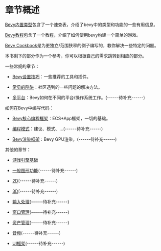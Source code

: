 # 章节概述

[Bevy内置类型](./Bevy内置类型列表.md)包含了一个速查表，介绍了bevy中的类型和功能的一些有用信息。

[Bevy教程](./bevy_tutorial.md)包含了一个教程，介绍了如何使用bevy构建一个简单的游戏。

[Bevy Cookbook](./bevy_cookbook.md)是为更独立/范围狭窄的例子编写的，教你解决一些特定的问题。

本书剩下的部分作为一个参考，你可以根据自己的需求跳转到相应的部分。

一些常规的章节：

- [Bevy设置技巧](./bevy_setup_tips.md)：一些推荐的工具和插件。

- [常见的陷阱](./common_pitfalls.md)：社区遇到的一些问题的解决方法。

- [多平台](./bevy_on_different_platforms.md)：Bevy如何在不同的平台/操作系统工作。(------待补充------)

如何在Bevy中编写代码：

- [Bevy核心编程框架](./Bevy核心编程框架.md)：ECS+App框架，一切的基础。

- [编程模式](./programming_patterns.md)：建议、模式、...(------待补充------)

- [Bevy渲染框架](./render_framework.md)：Bevy GPU渲染。(------待补充------)

其他的章节：

- [游戏引擎基础](./game_engine_fundamentals.md)

- [一般图形功能](./general_graphics_features.md)(------待补充------)

- [2D](./2d.md)(------待补充------)

- [3D](./3d.md)(------待补充------)

- [输入处理](./input.md)(------待补充------)

- [窗口管理](./window_management.md)(------待补充------)

- [资产管理](./asset_management.md)(------待补充------)

- [音频](./audio.md)(------待补充------)

- [UI框架](./ui_framework.md)(------待补充------)